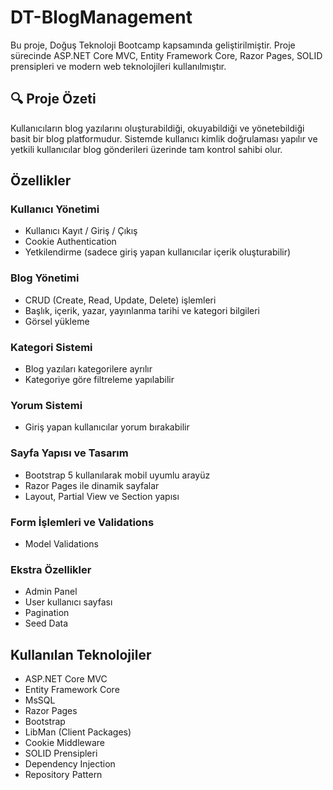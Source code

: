 # DT-BlogManagement

Bu proje, Doğuş Teknoloji Bootcamp kapsamında geliştirilmiştir. Proje sürecinde ASP.NET Core MVC, Entity Framework Core, Razor Pages, SOLID prensipleri ve modern web teknolojileri kullanılmıştır.

## 🔍 Proje Özeti

Kullanıcıların blog yazılarını oluşturabildiği, okuyabildiği ve yönetebildiği basit bir blog platformudur. Sistemde kullanıcı kimlik doğrulaması yapılır ve yetkili kullanıcılar blog gönderileri üzerinde tam kontrol sahibi olur.

## Özellikler

### Kullanıcı Yönetimi
- Kullanıcı Kayıt / Giriş / Çıkış
- Cookie Authentication
- Yetkilendirme (sadece giriş yapan kullanıcılar içerik oluşturabilir)

### Blog Yönetimi
- CRUD (Create, Read, Update, Delete) işlemleri
- Başlık, içerik, yazar, yayınlanma tarihi ve kategori bilgileri
- Görsel yükleme

### Kategori Sistemi
- Blog yazıları kategorilere ayrılır
- Kategoriye göre filtreleme yapılabilir

### Yorum Sistemi
- Giriş yapan kullanıcılar yorum bırakabilir

### Sayfa Yapısı ve Tasarım
- Bootstrap 5 kullanılarak mobil uyumlu arayüz
- Razor Pages ile dinamik sayfalar
- Layout, Partial View ve Section yapısı

### Form İşlemleri ve Validations
- Model Validations

### Ekstra Özellikler
- Admin Panel
- User kullanıcı sayfası
- Pagination
- Seed Data


## Kullanılan Teknolojiler

- ASP.NET Core MVC
- Entity Framework Core
- MsSQL
- Razor Pages
- Bootstrap
- LibMan (Client Packages)
- Cookie Middleware
- SOLID Prensipleri
- Dependency Injection
- Repository Pattern




